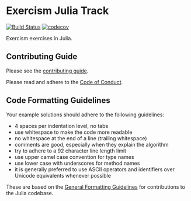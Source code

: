 # Exercism Julia Track

[![Build Status](https://travis-ci.org/exercism/julia.svg?branch=master)](https://travis-ci.org/exercism/julia)
[![codecov](https://codecov.io/gh/exercism/julia/branch/master/graph/badge.svg)](https://codecov.io/gh/exercism/julia)

Exercism exercises in Julia.

## Contributing Guide

Please see the [contributing guide](CONTRIBUTING.md).

Please read and adhere to the [Code of Conduct](CODE_OF_CONDUCT.md).

## Code Formatting Guidelines
Your example solutions should adhere to the following guidelines:
- 4 spaces per indentation level, no tabs
- use whitespace to make the code more readable
- no whitespace at the end of a line (trailing whitespace)
- comments are good, especially when they explain the algorithm
- try to adhere to a 92 character line length limit
- use upper camel case convention for type names
- use lower case with underscores for method names
- it is generally preferred to use ASCII operators and identifiers over Unicode equivalents whenever possible

These are based on the [General Formatting Guidelines](https://github.com/JuliaLang/julia/blob/master/CONTRIBUTING.md#general-formatting-guidelines-for-julia-code-contributions) for contributions to the Julia codebase.
